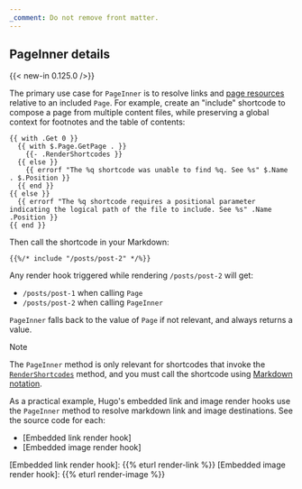 ```yaml
---
_comment: Do not remove front matter.
---
```


## PageInner details

{{< new-in 0.125.0 />}}

The primary use case for `PageInner` is to resolve links and [page resources](g) relative to an included `Page`. For example, create an "include" shortcode to compose a page from multiple content files, while preserving a global context for footnotes and the table of contents:

```go-html-template {file="layouts/_shortcodes/include.html" copy=true}
{{ with .Get 0 }}
  {{ with $.Page.GetPage . }}
    {{- .RenderShortcodes }}
  {{ else }}
    {{ errorf "The %q shortcode was unable to find %q. See %s" $.Name . $.Position }}
  {{ end }}
{{ else }}
  {{ errorf "The %q shortcode requires a positional parameter indicating the logical path of the file to include. See %s" .Name .Position }}
{{ end }}
```

Then call the shortcode in your Markdown:

```text {file="content/posts/post-1.md"}
{{%/* include "/posts/post-2" */%}}
```

Any render hook triggered while rendering `/posts/post-2` will get:

- `/posts/post-1` when calling `Page`
- `/posts/post-2` when calling `PageInner`

`PageInner` falls back to the value of `Page` if not relevant, and always returns a value.

> [!note]
> The `PageInner` method is only relevant for shortcodes that invoke the [`RenderShortcodes`] method, and you must call the shortcode using [Markdown notation].

As a practical example, Hugo's embedded link and image render hooks use the `PageInner` method to resolve markdown link and image destinations. See the source code for each:

- [Embedded link render hook]
- [Embedded image render hook]

[`RenderShortcodes`]: /methods/page/rendershortcodes/
[Markdown notation]: /content-management/shortcodes/#notation
[Embedded link render hook]: {{% eturl render-link %}}
[Embedded image render hook]: {{% eturl render-image %}}
